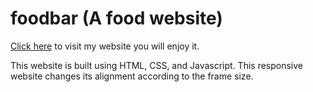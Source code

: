 # foodbar (A food website)
<a href="https://deeps65.github.io/food-website/Food%20website/index.html">Click here</a> to visit my website you will enjoy it.

This website is built using HTML, CSS, and Javascript. 
This responsive website changes its alignment according to the frame size.
